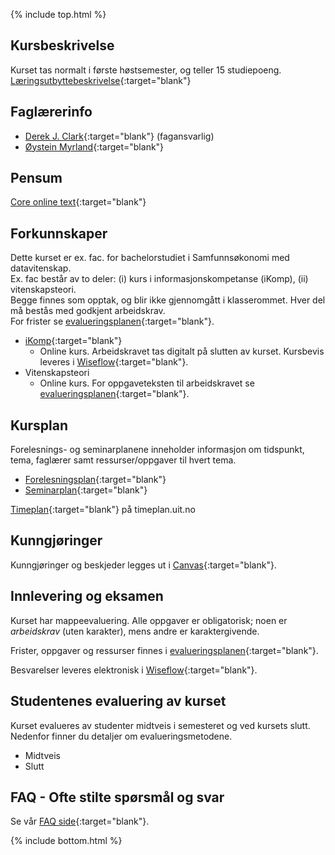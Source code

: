 {% include top.html %}
<!--For å endre fagtittel, fagundertittel, bakgrunn og fagbilde gjør endringer i config.yml->
<!--Gjør endringer under her-->



## Kursbeskrivelse 

Kurset tas normalt i første høstsemester, og teller 15 studiepoeng.  
[Læringsutbyttebeskrivelse](https://uit.no/utdanning/emner/emne?p_document_id=722325){:target="blank"}

## Faglærerinfo  

- [Derek J. Clark](https://uit.no/ansatte/derek.clark){:target="blank"} (fagansvarlig)
- [Øystein Myrland](https://uit.no/ansatte/person?p_document_id=41412){:target="blank"}  

## Pensum  

[Core online text](https://www.core-econ.org/the-economy/book/text/0-3-contents.html){:target="blank"}  

## Forkunnskaper  
Dette kurset er ex. fac. for bachelorstudiet i Samfunnsøkonomi med datavitenskap.  
Ex. fac består av to deler: (i) kurs i informasjonskompetanse (iKomp), (ii) vitenskapsteori.  
Begge finnes som opptak, og blir ikke gjennomgått i klasserommet. Hver del må bestås med godkjent arbeidskrav.   
For frister se [evalueringsplanen](evalueringsplan.md){:target="blank"}.

- [iKomp](https://result.uit.no/ikomp/){:target="blank"}
  - Online kurs. Arbeidskravet tas digitalt på slutten av kurset. Kursbevis leveres i [Wiseflow](https://europe.wiseflow.net/login/license/6){:target="blank"}.
- Vitenskapsteori
  - Online kurs. For oppgaveteksten til arbeidskravet se [evalueringsplanen](evalueringsplan.md){:target="blank"}.

## Kursplan  

Forelesnings- og seminarplanene inneholder informasjon om tidspunkt, tema, faglærer samt ressurser/oppgaver til hvert tema.  

- [Forelesningsplan](forelesningsplan.md){:target="blank"}
- [Seminarplan](seminarplan.md){:target="blank"}  


[Timeplan](http://timeplan.uit.no/emne_timeplan.php?sem=21h&module%5B%5D=SOK-1004-1){:target="blank"} på timeplan.uit.no


## Kunngjøringer  

Kunngjøringer og beskjeder legges ut i [Canvas](https://uit.instructure.com/courses/24034){:target="blank"}.


## Innlevering og eksamen  

Kurset har mappeevaluering. Alle oppgaver er obligatorisk; noen er _arbeidskrav_ (uten karakter), mens andre er karaktergivende.  

Frister, oppgaver og ressurser finnes i [evalueringsplanen](evalueringsplan.md){:target="blank"}.    

Besvarelser leveres elektronisk i [Wiseflow](https://europe.wiseflow.net/login/license/6){:target="blank"}.  

## Studentenes evaluering av kurset  

Kurset evalueres av studenter midtveis i semesteret og ved kursets slutt. Nedenfor finner du detaljer om evalueringsmetodene.
- Midtveis
- Slutt


## FAQ - Ofte stilte spørsmål og svar

Se vår [FAQ side](faq.md){:target="blank"}.





<!--Gjør endringer over her-->
{% include bottom.html %}


























